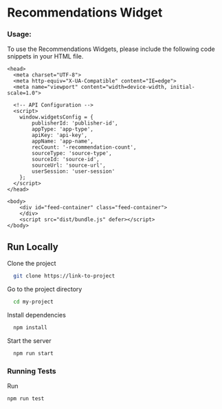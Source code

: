 # Recommendations Widget
### Usage:

To use the Recommendations Widgets, please include the following code snippets in your HTML file.


```http
<head>
  <meta charset="UTF-8">
  <meta http-equiv="X-UA-Compatible" content="IE=edge">
  <meta name="viewport" content="width=device-width, initial-scale=1.0">

  <!-- API Configuration -->
  <script>
    window.widgetsConfig = {
        publisherId: 'publisher-id',
        appType: 'app-type',
        apiKey: 'api-key',
        appName: 'app-name',
        recCount: '-recommendation-count',
        sourceType: 'source-type',
        sourceId: 'source-id',
        sourceUrl: 'source-url',
        userSession: 'user-session'
    };
  </script>
</head>
```

```http
<body>
    <div id="feed-container" class="feed-container">
    </div>
    <script src="dist/bundle.js" defer></script>
</body>
```

## Run Locally

Clone the project

```bash
  git clone https://link-to-project
```

Go to the project directory

```bash
  cd my-project
```

Install dependencies

```bash
  npm install
```

Start the server

```bash
  npm run start
```


### Running Tests
Run 
```bash
npm run test
```